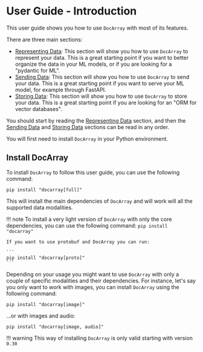 # User Guide - Introduction

This user guide shows you how to use `DocArray` with most of its features.

There are three main sections:

- [Representing Data](representing/first_step.md): This section will show you how to use `DocArray` to represent your data. This is a great starting point if you want to better organize the data in your ML models, or if you are looking for a "pydantic for ML".
- [Sending Data](sending/first_step.md): This section will show you how to use `DocArray` to send your data. This is a great starting point if you want to serve your ML model, for example through FastAPI.
- [Storing Data](storing/first_step.md): This section will show you how to use `DocArray` to store your data. This is a great starting point if you are looking for an "ORM for vector databases".

You should start by reading the [Representing Data](representing/first_step.md) section, and then the [Sending Data](sending/first_step.md) and [Storing Data](storing/first_step.md) sections can be read in any order.

You will first need to install `DocArray` in your Python environment. 

## Install DocArray

To install `DocArray` to follow this user guide, you can use the following command:

```console
pip install "docarray[full]"
```

This will install the main dependencies of `DocArray` and will work will all the supported data modalities.

!!! note 
    To install a very light version of `DocArray` with only the core dependencies, you can use the following command:
    ```
    pip install "docarray"
    ``` 
    
    If you want to use protobuf and DocArray you can run:

    ```
    pip install "docarray[proto]"
    ``` 

Depending on your usage you might want to use `DocArray` with only a couple of specific modalities and their dependencies. 
For instance, let's say you only want to work with images, you can install `DocArray` using the following command:

```
pip install "docarray[image]"
```

...or with images and audio:

```
pip install "docarray[image, audio]"
```

!!! warning 
    This way of installing `DocArray` is only valid starting with version `0.30`

